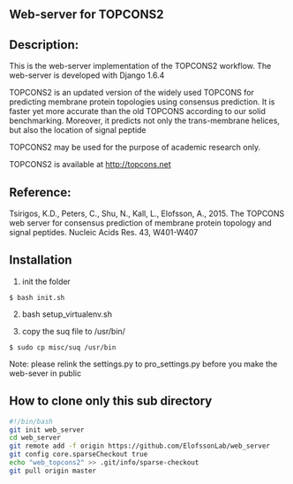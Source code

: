 ## Web-server for TOPCONS2

## Description:
This is the web-server implementation of the TOPCONS2 workflow.
The web-server is developed with Django 1.6.4

TOPCONS2 is an updated version of the widely used TOPCONS for predicting
membrane protein topologies using consensus prediction.
It is faster yet more accurate than the old TOPCONS according to our solid
benchmarking. Moreover, it predicts not only the trans-membrane helices,
but also the location of signal peptide

TOPCONS2 may be used for the purpose of academic research only.

TOPCONS2 is available at http://topcons.net


## Reference:
Tsirigos, K.D., Peters, C., Shu, N., Kall, L., Elofsson, A., 2015. The TOPCONS
web server for consensus prediction of membrane protein topology and signal
peptides. Nucleic Acids Res. 43, W401-W407


## Installation

1. init the folder

`$ bash init.sh`

2. bash setup_virtualenv.sh

3. copy the suq file to /usr/bin/

`$ sudo cp misc/suq /usr/bin`


Note: please relink the settings.py to pro_settings.py before you make the
web-sever in public

## How to clone only this sub directory

```bash
#!/bin/bash
git init web_server
cd web_server
git remote add -f origin https://github.com/ElofssonLab/web_server
git config core.sparseCheckout true
echo "web_topcons2" >> .git/info/sparse-checkout
git pull origin master
```
